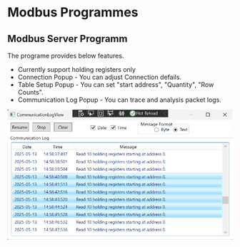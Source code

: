 # Modbus Programmes

## Modbus Server Programm
The programe provides below features. 
- Currently support holding registers only
- Connection Popup - You can adjust Connection defails. 
- Table Setup Popup - You can set "start address", "Quantity", "Row Counts". 
- Communication Log Popup - You can trace and analysis packet logs. 
<img src="Modbus_Server/Screenshots/CommunicationLogPopup.png" alt="Screenshot of communication log popup" width="600"/>
